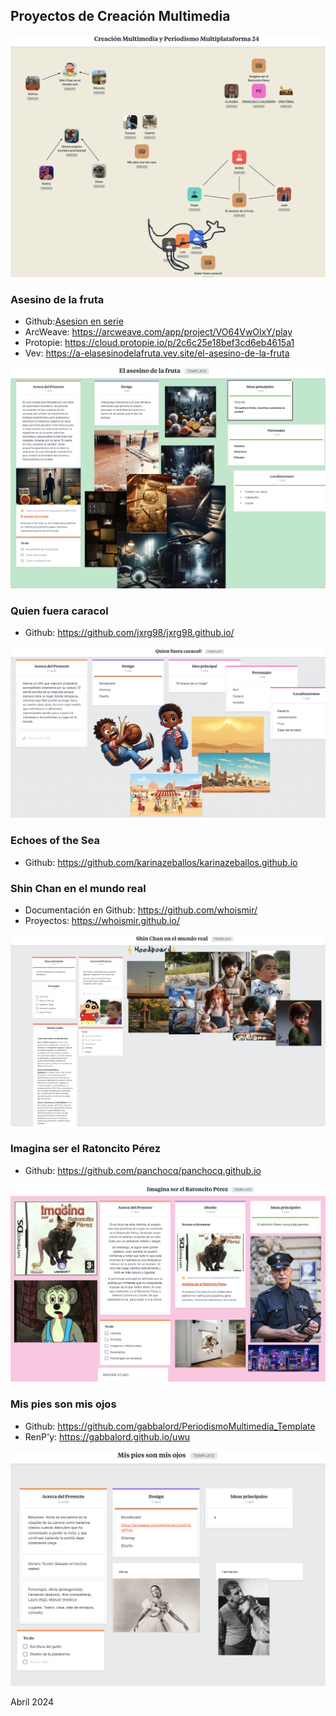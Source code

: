 
## Proyectos de Creación Multimedia

![moodboard](moodboard.png)


### Asesino de la fruta
* Github:[Asesion en serie](https://github.com/nuriafdz1/nuriafdz1.github.io)
* ArcWeave: https://arcweave.com/app/project/VO64VwOlxY/play
* Protopie: https://cloud.protopie.io/p/2c6c25e18bef3cd6eb4615a1
* Vev: https://a-elasesinodelafruta.vev.site/el-asesino-de-la-fruta



![moodboard](moodboard-5.png)



### Quien fuera caracol
* Github:  https://github.com/jxrg98/jxrg98.github.io/

![moodboard](moodboard-6.png)

### Echoes of the Sea
* Github: https://github.com/karinazeballos/karinazeballos.github.io




### Shin Chan en el mundo real

* Documentación en Github:  https://github.com/whoismir/
* Proyectos: https://whoismir.github.io/

![moodboard](moodboard-1.png)



### Imagina ser el Ratoncito Pérez

* Github: https://github.com/panchocq/panchocq.github.io

![moodboard](moodboard-4.png)

### Mis pies son mis ojos

* Github: https://github.com/gabbalord/PeriodismoMultimedia_Template
* RenP'y: https://gabbalord.github.io/uwu

![moodboard](moodboard-3.png)

Abril 2024


